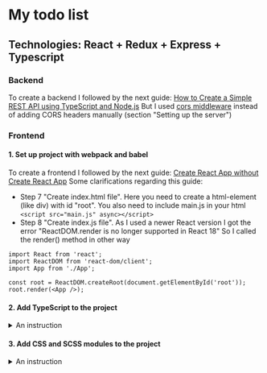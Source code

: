 # My todo list

## Technologies: React + Redux + Express + Typescript


### Backend
To create a backend I followed by the next guide:
[How to Create a Simple REST API using TypeScript and Node.js](https://www.section.io/engineering-education/how-to-create-a-simple-rest-api-using-typescript-and-nodejs/)
But I used [cors middleware](https://expressjs.com/en/resources/middleware/cors.html) instead of adding CORS headers manually (section "Setting up the server")


### Frontend
#### 1. Set up project with webpack and babel

To create a frontend I followed by the next guide:
[Create React App without Create React App](https://blog.bitsrc.io/create-react-app-without-create-react-app-b0a5806a92)
Some clarifications regarding this guide:
* Step 7 "Create index.html file". Here you need to create a html-element (like div) with id "root".
  You also need to include main.js in your html `<script src="main.js" async></script>`
* Step 8 "Create index.js file". As I used a newer React version I got the error "ReactDOM.render is no longer supported in React 18"
  So I called the render() method in other way
```
import React from 'react';
import ReactDOM from 'react-dom/client';
import App from './App';

const root = ReactDOM.createRoot(document.getElementById('root'));
root.render(<App />);
```

#### 2. Add TypeScript to the project 
<details>
<summary>An instruction</summary>

* <b>Step 1</b>: Install "ts-loader" package

`npm i ts-loader -D`

* <b>Step 2</b>: Add tsconfig.json file (configuration for TS)

<details>
<summary>tsconfig.json</summary>

```
{
  "compilerOptions": {
    "target": "es6",
    "lib": [
      "dom",
      "dom.iterable",
      "esnext"
    ],
    "allowJs": true,
    "skipLibCheck": true,
    "esModuleInterop": true,
    "allowSyntheticDefaultImports": true,
    "strict": true,
    "forceConsistentCasingInFileNames": true,
    "noFallthroughCasesInSwitch": true,
    "module": "esnext",
    "moduleResolution": "node",
    "resolveJsonModule": true,
    "isolatedModules": true,
    "noImplicitAny": true,
    "noImplicitThis": true,
    "jsx": "react"
  },
  "include": [
    "src"
  ]
}
```
</details>

* <b>Step 3</b>: Change webpack config

<details>
<summary>webpack.config.js</summary>

```
module.exports = {
  //...
  resolve: {
    extensions: ['.ts','.tsx','.js','.jsx','.json']
  },
  //...
  rules: [
    //...
    {
      test: /\.tsx?$/,
      exclude: /node_modules/,
      use: 'ts-loader'
    }
  ],
  //...
}
```
</details>

* <b>Step 4</b>: Rename all your components extension from \*.js/\*.jsx to \*.tsx.
  For example: App.js -> App.tsx


</details>

#### 3. Add CSS and SCSS modules to the project 
<details>
<summary>An instruction</summary>

* <b>Step 1</b>: Install required npm packages

```
npm install style-loader css-loader sass-loader sass --save-dev 
```
Pay attention that some outdated resources on web recommend installing "node-sass" package
instead of "sass" package, but it didn't work for me.

* <b>Step 2</b>: Teach webpack to read and to work with css and scss files
  
<details>
<summary>webpack.config.js</summary>

```
...

module.exports = {
  //...
  module: {
    rules: [
      //...
      {
        test: /\.(scss|css)$/,
        use: ['style-loader', 'css-loader', 'sass-loader'],
      },
    ],
  },
  //...
};
```

</details>

* <b>Step 3</b>: Declare your modules

You just need to create `typings.d.ts` file at the same directory as your `webpack.config.js`.
You can give any other name to this file.

<details>
<summary>typings.d.ts</summary>

```
declare module "*.module.css";
declare module "*.module.scss";
```
</details> 

* <b>Step 4</b>: Include your module declarations from the previous step to `tsconfig.json`

<details>
<summary>tsconfig.json</summary>

```
{
  //...
  "include": [
    //...
    "typings.d.ts"
  ]
}
```
</details>
</details>
